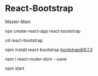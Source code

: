 # React-Bootstrap
Master-Main

npx create-react-app react-bootstrap

cd react-bootstrap

npm install react-bootstrap bootstrap@5.1.3

npm i react-router-dom --save

npm start




